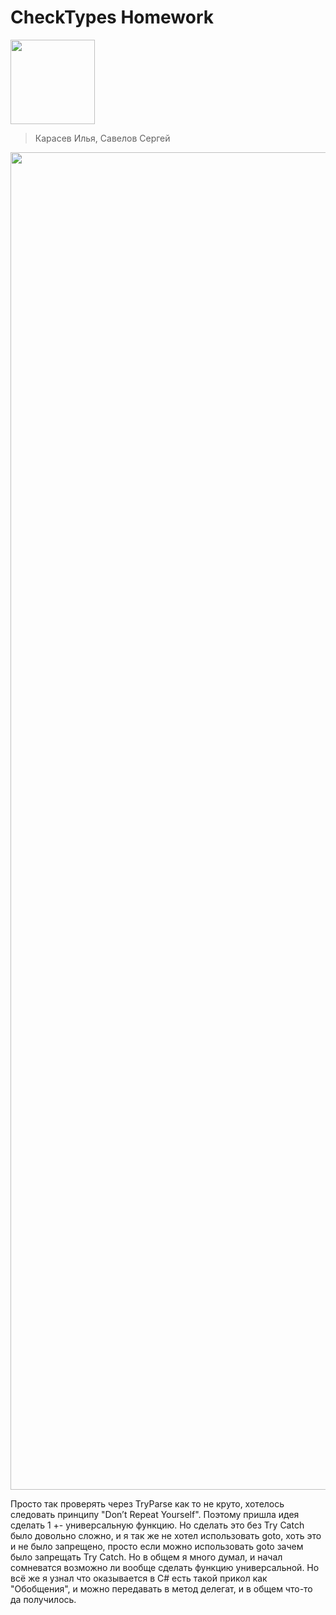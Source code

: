 # CheckTypes Homework
<img src="https://github.com/user-attachments/assets/f57852aa-b866-4a98-b1f2-5788c74bcd49" width="135" />

> Карасев Илья, Савелов Сергей

<img src="https://github.com/user-attachments/assets/45aaf672-810f-4eb2-9a57-2b081e8f32d6" width="2140" />


Просто так проверять через TryParse как то не круто, хотелось следовать принципу "Don’t Repeat Yourself". 
Поэтому пришла идея сделать 1 +- универсальную функцию. Но сделать это без Try Catch было довольно сложно,
и я так же не хотел использовать goto, хоть это и не было запрещено, просто если можно использовать goto
зачем было запрещать Try Catch. Но в общем я много думал, и начал сомневатся возможно ли вообще сделать функцию
универсальной. Но всё же я узнал что оказывается в C# есть такой прикол как "Обобщения", 
и можно передавать в метод делегат, и в общем что-то да получилось.
